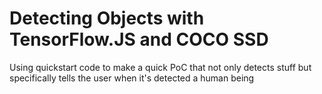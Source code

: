 # Detecting Objects with TensorFlow.JS and COCO SSD
Using quickstart code to make a quick PoC that not only detects stuff but specifically tells the user when it's detected a human being
